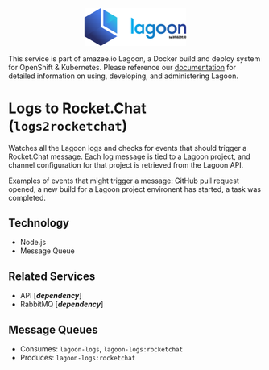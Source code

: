 <p align="center"><img
src="https://raw.githubusercontent.com/amazeeio/lagoon/main/docs/images/lagoon-logo.png"
alt="The Lagoon logo is a blue hexagon split in two pieces with an L-shaped cut"
width="40%"></p>

This service is part of amazee.io Lagoon, a Docker build and deploy system for
OpenShift & Kubernetes. Please reference our [documentation] for detailed
information on using, developing, and administering Lagoon.

# Logs to Rocket.Chat (`logs2rocketchat`)

Watches all the Lagoon logs and checks for events that should trigger a
Rocket.Chat message. Each log message is tied to a Lagoon project, and
channel configuration for that project is retrieved from the Lagoon API.

Examples of events that might trigger a message: GitHub pull request opened, a
new build for a Lagoon project environent has started, a task was completed.

## Technology

* Node.js
* Message Queue

## Related Services

* API [***dependency***]
* RabbitMQ [***dependency***]

## Message Queues

* Consumes: `lagoon-logs`, `lagoon-logs:rocketchat`
* Produces: `lagoon-logs:rocketchat`

[documentation]: https://docs.lagoon.sh/
